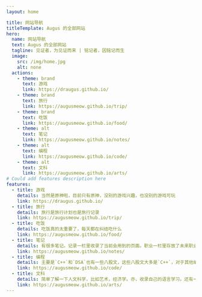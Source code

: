 ```yaml
---
layout: home

title: 网站导航
titleTemplate: Augus 的全部网站
hero:
  name: 网站导航
  text: Augus 的全部网站
  tagline: 见证者，为见证而来 | 铭记者，因铭记而生
  image:
    src: /img/home.jpg
    alt: none
  actions:
    - theme: brand
      text: 游戏
      link: https://draugus.github.io/
    - theme: brand
      text: 旅行
      link: https://augusmeow.github.io/trip/
    - theme: brand
      text: 吃饭
      link: https://augusmeow.github.io/food/      
    - theme: alt
      text: 笔记
      link: https://augusmeow.github.io/notes/
    - theme: alt
      text: 编程
      link: https://augusmeow.github.io/code/
    - theme: alt
      text: 文科
      link: https://augusmeow.github.io/arts/                     
# Could add features description here
features:
  - title: 游戏
    details: 当然是原神啦，目前只有原神，没别的游戏兴趣，也没别的游戏可玩
    link: https://draugus.github.io/
  - title: 旅行
    details: 旅行是旅行计划也是旅行记录
    link: https://augusmeow.github.io/trip/
  - title: 吃饭
    details: 吃饭真的太重要了，每天都在纠结吃什么   
    link: https://augusmeow.github.io/food/   
  - title: 笔记
    details: 有很多笔记。记录一栏里收录了当前会用到的页面。职业一栏里存放了未来职业何去何从。未来分类里放了一堆杂项。存档里面放置历史文件。想法栏里是自己的一些想法。
    link: https://augusmeow.github.io/notes/
  - title: 编程
    details: 主要是`C++`和`DSA`也有一些八股文，这些八股文大多是`C++`，对于其他编程语言记录的较少，跟编程相关的笔记也收录在此。
    link: https://augusmeow.github.io/code/
  - title: 文科
    details: 简单了解一下人文科学，比如艺术，经济学。亦，收录自己的语言学习。还有一些散碎的历史啊。收录一些奇奇怪怪的文章，也许不奇怪。
    link: https://augusmeow.github.io/arts/   
---
```


